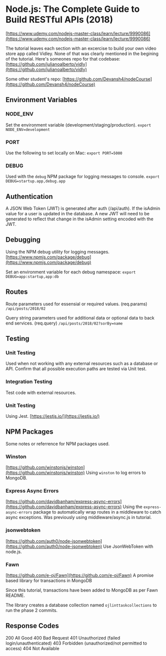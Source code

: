 # Node.js: The Complete Guide to Build RESTful APIs (2018)

[https://www.udemy.com/nodejs-master-class/learn/lecture/9990086](https://www.udemy.com/nodejs-master-class/learn/lecture/9990086)

The tutorial leaves each section with an excercise to build your own video store app called Vidley. None of that was clearly
mentioned in the begining of the tutorial. Here's someones repo for that codebase:
[https://github.com/julianoalberto/vidly](https://github.com/julianoalberto/vidly)

Some other student's repo:
[https://github.com/Devansh4/nodeCourse](https://github.com/Devansh4/nodeCourse)

## Environment Variables

### NODE_ENV
Set the environment variable (development/staging/production).
`export NODE_ENV=development`

### PORT
Use the following to set locally on Mac:
`export PORT=5000`

### DEBUG
Used with the `debug` NPM package for logging messages to console.
`export DEBUG=startup.app,debug.app`


## Authentication
A JSON Web Token (JWT) is generated after auth (/api/auth). If the isAdmin value for a
user is updated in the database. A new JWT will need to be generated to reflect that
change in the isAdmin setting encoded with the JWT.


## Debugging

Using the NPM debug utility for logging messages.
[https://www.npmjs.com/package/debug](https://www.npmjs.com/package/debug)

Set an environment variable for each debug namespace:
`export DEBUG=app:startup,app:db`


## Routes

Route parameters used for essensial or required values. (req.params)
```/api/posts/2018/02```

Query string parameters used for additional data or optional data to back end services. (req.query)
```/api/posts/2018/02?sorBy=name```


## Testing

### Unit Testing
Used when not working with any external resources such as a database or API.
Confirm that all possible execution paths are tested via Unit test.

### Integration Testing
Test code with external resources.

### Unit Testing
Using Jest.
[https://jestjs.io/](https://jestjs.io/)

## NPM Packages
Some notes or referrence for NPM packages used.

### Winston
[https://github.com/winstonjs/winston](https://github.com/winstonjs/winston)
Using `winston` to log errors to MongoDB.

### Express Async Errors
[https://github.com/davidbanham/express-async-errors](https://github.com/davidbanham/express-async-errors)
Using the `express-async-errors` package to automatically wrap routes in a middleware to
catch async exceptions. Was previously using middleware/async.js in tutorial.

### jsonwebtoken
[https://github.com/auth0/node-jsonwebtoken](https://github.com/auth0/node-jsonwebtoken)
Use JsonWebToken with node.js.

### Fawn
[https://github.com/e-oj/Fawn](https://github.com/e-oj/Fawn)
A promise based library for transactions in MongoDB

Since this tutorial, transactions have been added to MongoDB as per Fawn README.

The library creates a database collection named `ojlinttaskcollections` to run the phase 2 commits.


## Response Codes
200 All Good
400 Bad Request
401 Unauthorized (failed login/unauthenticated)
403 Forbidden (unauthorized/not permitted to access)
404 Not Available


